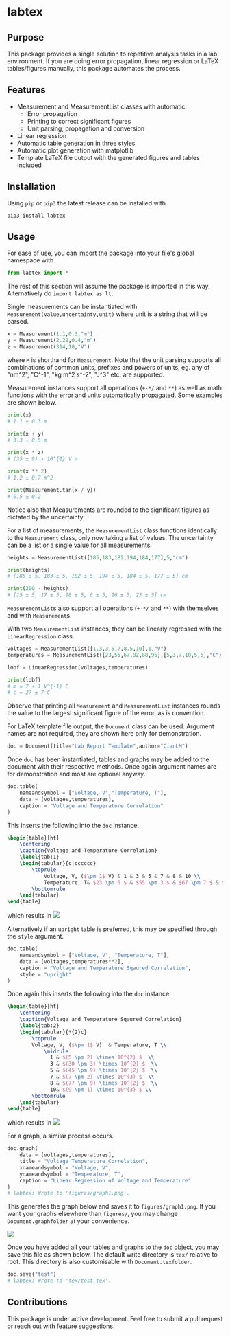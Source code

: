 # labtex

## Purpose

This package provides a single solution to repetitive analysis tasks in a lab environment. If you are doing error propagation, linear regression or LaTeX tables/figures manually, this package automates the process.

## Features

- Measurement and MeasurementList classes with automatic:
  - Error propagation
  - Printing to correct significant figures
  - Unit parsing, propagation and conversion
- Linear regression
- Automatic table generation in three styles
- Automatic plot generation with matplotlib
- Template LaTeX file output with the generated figures and tables included

## Installation

Using `pip` or `pip3` the latest release can be installed with
```
pip3 install labtex
```

## Usage

For ease of use, you can import the package into your file's global namespace with
```python
from labtex import *
```
The rest of this section will assume the package is imported in this way. Alternatively do `import labtex as lt`.

Single measurements can be instantiated with `Measurement(value,uncertainty,unit)` where unit is a string that will be parsed.
```python
x = Measurement(1.1,0.3,"m")
y = Measurement(2.22,0.4,"m")
z = Measurement(314,10,"V")
```
where `M` is shorthand for `Measurement`. Note that the unit parsing supports all combinations of common units, prefixes and powers of units, eg. any of "nm^2", "C^-1", "kg m^2 s^-2", "J^3" etc. are supported.

Measurement instances support all operations (`+-*/` and `**`) as well as math functions with the error and units automatically propagated. Some examples are shown below.
```python
print(x)
# 1.1 ± 0.3 m

print(x + y)
# 3.3 ± 0.5 m

print(x * z)
# (35 ± 9) × 10^{1} V m

print(x ** 2)
# 1.2 ± 0.7 m^2

print(Measurement.tan(x / y))
# 0.5 ± 0.2  
```
Notice also that Measurements are rounded to the significant figures as dictated by the uncertainty.

For a list of measurements, the `MeasurementList` class functions identically to the `Measurement` class, only now taking a list of values. The uncertainty can be a list or a single value for all measurements.

```python
heights = MeasurementList([185,183,182,194,184,177],5,"cm")

print(heights)
# [185 ± 5, 183 ± 5, 182 ± 5, 194 ± 5, 184 ± 5, 177 ± 5] cm

print(200 - heights)
# [15 ± 5, 17 ± 5, 18 ± 5, 6 ± 5, 16 ± 5, 23 ± 5] cm
```
`MeasurementList`s also support all operations (`+-*/` and `**`) with themselves and with `Measurement`s. 

With two `MeasurementList` instances, they can be linearly regressed with the `LinearRegression` class.
```python
voltages = MeasurementList([1.3,3,5,7,8.5,10],1,"V")
temperatures = MeasurementList([23,55,67,82,88,96],[5,3,7,10,5,6],"C")

lobf = LinearRegression(voltages,temperatures)

print(lobf)
# m = 7 ± 1 V^{-1} C
# c = 27 ± 7 C
```
Observe that printing all `Measurement` and `MeasurementList` instances rounds the value to the largest significant figure of the error, as is convention.


For LaTeX template file output, the `Document` class can be used. Argument names are not required, they are shown here only for demonstration.
```python
doc = Document(title="Lab Report Template",author="CianLM")
```
Once `doc` has been instantiated, tables and graphs may be added to the document with their respective methods. Once again argument names are for demonstration and most are optional anyway.

```python
doc.table(
    nameandsymbol = ["Voltage, V","Temperature, T"],
    data = [voltages,temperatures],
    caption = "Voltage and Temperature Correlation"
)
```
This inserts the following into the `doc` instance.
```latex
\begin{table}[ht]
    \centering
    \caption{Voltage and Temperature Correlation}
    \label{tab:1}
    \begin{tabular}{c|cccccc}
        \toprule
            Voltage, V, ($\pm 1$ V) & 1 & 3 & 5 & 7 & 8 & 10 \\ 
            Temperature, T& $23 \pm 5 $ & $55 \pm 3 $ & $67 \pm 7 $ & $(8 \pm 1) \times 10^{1} $ & $88 \pm 5 $ & $96 \pm 6 $ \\ 
        \bottomrule
    \end{tabular}
\end{table}
```
which results in
![](https://github.com/CianLM/labtex/raw/master/figures/readmetable.png)


Alternatively if an `upright` table is preferred, this may be specified through the `style` argument.
```python
doc.table(
    nameandsymbol = ["Voltage, V", "Temperature, T"],
    data = [voltages,temperatures**2],
    caption = "Voltage and Temperature Sqaured Correlation",
    style = "upright"
)
```

Once again this inserts the following into the `doc` instance.
```latex
\begin{table}[ht]
    \centering
    \caption{Voltage and Temperature Sqaured Correlation}
    \label{tab:2}
    \begin{tabular}{*{2}c}
        \toprule
        Voltage, V, ($\pm 1$ V)  & Temperature, T \\ 
            \midrule
              1 & $(5 \pm 2) \times 10^{2} $  \\
              3 & $(30 \pm 3) \times 10^{2} $  \\
              5 & $(45 \pm 9) \times 10^{2} $  \\
              7 & $(7 \pm 2) \times 10^{3} $  \\
              8 & $(77 \pm 9) \times 10^{2} $  \\
              10& $(9 \pm 1) \times 10^{3} $ \\
        \bottomrule
    \end{tabular}
\end{table}
```
which results in
![](https://github.com/CianLM/labtex/raw/master/figures/readmetable2.png)

For a graph, a similar process occurs.
```python
doc.graph(
    data = [voltages,temperatures],
    title = "Voltage Temperature Correlation",
    xnameandsymbol = "Voltage, V",
    ynameandsymbol = "Temperature, T",
    caption = "Linear Regression of Voltage and Temperature"
)
# labtex: Wrote to 'figures/graph1.png'.
```

This generates the graph below and saves it to `figures/graph1.png`. If you want your graphs elsewhere than `figures/`, you may change `Document.graphfolder` at your convenience.

![](https://github.com/CianLM/labtex/raw/master/figures/graph1.png)

Once you have added all your tables and graphs to the `doc` object, you may save this file as shown below. The default write directory is `tex/` relative to root. This directory is also customisable with `Document.texfolder`.

```python
doc.save("test")
# labtex: Wrote to 'tex/test.tex'.
```

## Contributions

This package is under active development. Feel free to submit a pull request or reach out with feature suggestions.
